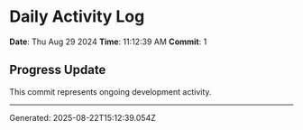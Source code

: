 # Daily Activity Log

**Date**: Thu Aug 29 2024
**Time**: 11:12:39 AM
**Commit**: 1

## Progress Update

This commit represents ongoing development activity.

---
Generated: 2025-08-22T15:12:39.054Z
